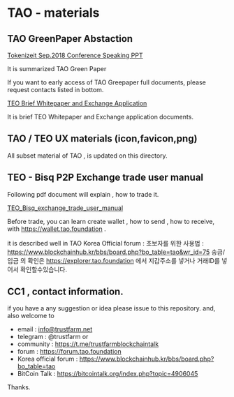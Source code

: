 # TAO - materials

## TAO GreenPaper Abstaction

[Tokenizeit Sep.2018 Conference Speaking PPT](https://github.com/tao-foundation/tao-materials/blob/master/TAO-Hybridblockchain-for-IoE-AI-Creativity-Tokenizeit1.pdf)

It is summarized TAO Green Paper

If you want to early access of TAO Greepaper full documents, please request contacts listed in bottom.

[TEO Brief Whitepaper and Exchange Application](https://github.com/tao-foundation/tao-materials/blob/master/TEO%20Whitepaper-n-exchange-appliance-v0.921.pdf)

It is brief TEO Whitepaper and Exchange application documents.


## TAO / TEO UX materials (icon,favicon,png)

All subset material of TAO , is updated on this directory.

## TEO - Bisq P2P Exchange trade user manual

Following pdf document will explain , how to trade it.


[TEO_Bisq_exchange_trade_user_manual](https://github.com/tao-foundation/tao-materials/blob/master/TEO_trade_on_p2p_bisq_usermanual_v1.1.pdf)


Before trade, you can learn create wallet , how to send , how to receive, with https://wallet.tao.foundation .

it is described well in TAO Korea Official forum : 
초보자를 위한 사용법 : https://www.blockchainhub.kr/bbs/board.php?bo_table=tao&wr_id=75 
송금/입금 의 확인은 https://explorer.tao.foundation 에서 지갑주소를 넣거나 거래ID를 넣어서 확인할수있습니다.


## CC1 , contact information.

if you have a any suggestion or idea please issue to this repository.
and, also welcome to 
* email : info@trustfarm.net 
* telegram : @trustfarm  or  
* community : https://t.me/trustfarmblockchaintalk
* forum     : https://forum.tao.foundation
* Korea official forum : https://www.blockchainhub.kr/bbs/board.php?bo_table=tao  
* BitCoin Talk :  https://bitcointalk.org/index.php?topic=4906045 

Thanks.
